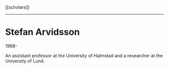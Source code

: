 [[scholars]]

---

# Stefan Arvidsson
1968-

 An assistant professor at the University of Halmstad and a researcher at the University of Lund.